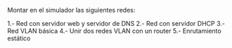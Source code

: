 Montar en el simulador las siguientes redes:

1.- Red con servidor web y servidor de DNS
2.- Red con servidor DHCP
3.- Red VLAN básica
4.- Unir dos redes VLAN con un router
5.- Enrutamiento estático
